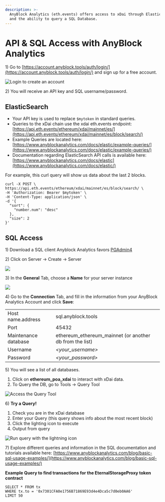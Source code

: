 ```yaml
---
description: >-
  AnyBlock Analytics (eth.events) offers access to xDai through ElasticSearch
  and the ability to query a SQL Database.
---
```


# API & SQL Access with AnyBlock Analytics

1\) Go to [https://account.anyblock.tools/auth/login/](https://account.anyblock.tools/auth/login/) and sign up for a free account.

![Login to create an account](../../.gitbook/assets/aa\_free\_acct.png)

2\) You will receive an API key and SQL username/password.

## ElasticSearch

* Your API key is used to replace `$mytoken` in standard queries.&#x20;
* Queries to the xDai chain use the xdai eth.events endpoint:   [https://api.eth.events/ethereum/xdai/mainnet/es/](https://api.eth.events/ethereum/xdai/mainnet/es/block/search/)
* Example Queries are located here: [https://www.anyblockanalytics.com/docs/elastic/example-queries/](https://www.anyblockanalytics.com/docs/elastic/example-queries/)
* Documentation regarding ElasticSearch API calls is available here: [https://www.anyblockanalytics.com/docs/elastic](https://www.anyblockanalytics.com/docs/elastic/)

For example, this curl query will show us data about the last 2 blocks.

```
curl -X POST \
https://api.eth.events/ethereum/xdai/mainnet/es/block/search/ \
-H 'Authorization: Bearer $mytoken' \
-H 'Content-Type: application/json' \
-d '{
  "sort": {
    "number.num": "desc"
  },
  "size": 2
}'
```

## SQL Access

1\) Download a SQL client Anyblock Analytics favors [PGAdmin4](https://www.pgadmin.org/download/)

2\) Click on Server -> Create -> Server

![](../../.gitbook/assets/servers.png)

3\) In the **General** Tab, choose a **Name** for your server instance

![](../../.gitbook/assets/xdai\_server.png)

4\) Go to the **Connection** Tab, and fill in the information from your AnyBlock Analytics Account and click **Save**:

|                      |                                                           |
| -------------------- | --------------------------------------------------------- |
| Host name.address    | sql.anyblock.tools                                        |
| Port                 | 45432                                                     |
| Maintenance database | ethereum\_ethereum\_mainnet (or another db from the list) |
| Username             | _\<your\_username>_                                       |
| Password             | _\<your\_password>_                                       |

5\) You will see a list of all databases.

1. Click on **ethereum\_poa\_xdai** to interact with xDai data.&#x20;
2. To Query the DB, go to Tools -> Query Tool

![Access the Query Tool](../../.gitbook/assets/query\_tool.png)

6\) **Try a Query!**

1. Check you are in the xDai database
2. Enter your Query (this query shows info about the most recent block)
3. Click the lighting icon to execute
4. Output from query

![Run query with the lightning icon](../../.gitbook/assets/query.png)

7\) Explore different queries and information in the SQL documentation and tutorials available here: [https://www.anyblockanalytics.com/blog/basic-sql-usage-examples/](https://www.anyblockanalytics.com/blog/basic-sql-usage-examples/)

**Example Query to find transactions for the EternalStorageProxy token contract**

```
SELECT * FROM tx
WHERE tx.to = '0x7301CFA0e1756B71869E93d4e4Dca5c7d0eb0AA6'
LIMIT 50
```
